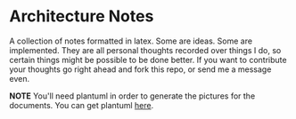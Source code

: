 Architecture Notes
==================

A collection of notes formatted in latex. Some are ideas. Some are implemented.
They are all personal thoughts recorded over things I do, so certain things 
might be possible to be done better. If you want to contribute your thoughts
go right ahead and fork this repo, or send me a message even.

__NOTE__ You'll need plantuml in order to generate the pictures for the
documents. You can get plantuml [here](http://plantuml.sf.net).

